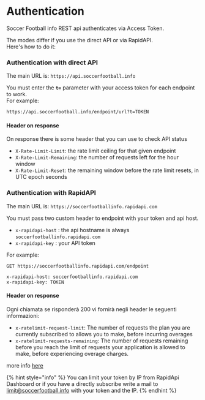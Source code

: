 # Authentication

Soccer Football info REST api authenticates via Access Token.

The modes differ if you use the direct API or via RapidAPI.   
Here's how to do it:

### Authentication with direct API 

The main URL is: `https://api.soccerfootball.info`

You must enter the **`t=`** parameter with your access token for each endpoint to work.  
For example: 

```text
https://api.soccerfootball.info/endpoint/url?t=TOKEN
```

#### Header on response

On response there is some header that you can use to check API status

* `X-Rate-Limit-Limit`: the rate limit ceiling for that given endpoint
* `X-Rate-Limit-Remaining`: the number of requests left for the hour window
* `X-Rate-Limit-Reset`: the remaining window before the rate limit resets, in UTC epoch seconds

### Authentication with RapidAPI 

The main URL is: `https://soccerfootballinfo.rapidapi.com`

You must pass two custom header to endpoint with your token and api host.

* `x-rapidapi-host` : the api hostname is always `soccerfootballinfo.rapidapi.com`
* `x-rapidapi-key`  : your API token

For example:

```text
GET https://soccerfootballinfo.rapidapi.com/endpoint

x-rapidapi-host: soccerfootballinfo.rapidapi.com
x-rapidapi-key: TOKEN
```

#### Header on response

Ogni chiamata se risponderà 200 vi fornirà negli header le seguenti informazioni:

* `x-ratelimit-request-limit`: The number of requests the plan you are currently subscribed to allows you to make, before incurring overages
* `x-ratelimit-requests-remaining`: The number of requests remaining before you reach the limit of requests your application is allowed to make, before experiencing overage charges.

more info [here](https://docs.rapidapi.com/docs/headers-sent-by-api-proxy)

{% hint style="info" %}
You can limit your token by IP from RapidApi Dashboard or if you have a directly subscribe write a mail to [limit@soccerfootball.info](mailto:limit@soccerfootball.info) with your token and the IP.
{% endhint %}



